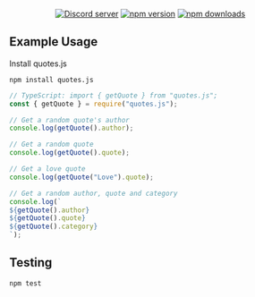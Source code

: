 <div align="center">
	<br />
	</p>
	<br />
	<p>
		<a href="https://discord.gg/TKz7BMwEap"><img src="https://img.shields.io/discord/909261119103832084?color=5865F2&logo=discord&logoColor=white" alt="Discord server" /></a>
		<a href="https://www.npmjs.com/package/quotes.js"><img src="https://img.shields.io/npm/v/quotes.js.svg?maxAge=3600" alt="npm version" /></a>
		<a href="https://www.npmjs.com/package/quotes.js"><img src="https://img.shields.io/npm/dt/quotes.js.svg?maxAge=3600" alt="npm downloads" /></a>
	</p>
</div>

## Example Usage

Install quotes.js

```
npm install quotes.js
```

```js
// TypeScript: import { getQuote } from "quotes.js";
const { getQuote } = require("quotes.js");

// Get a random quote's author
console.log(getQuote().author);

// Get a random quote
console.log(getQuote().quote);

// Get a love quote
console.log(getQuote("Love").quote);

// Get a random author, quote and category
console.log(`
${getQuote().author}
${getQuote().quote}
${getQuote().category}
`);
```

## Testing
```
npm test
```